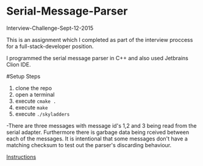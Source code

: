 # Serial-Message-Parser
Interview-Challenge-Sept-12-2015

This is an assignment which I completed as part of the interview proccess for a full-stack-developer position.

I programmed the serial message parser in C++ and also used Jetbrains Clion IDE.

#Setup Steps  

1. clone the repo 
2. open a terminal  
3. execute `cmake .` 
4. execute `make`  
5. execute `./skyladders`  

-There are three messages with message id's 1,2 and 3 being read from the serial adapter. Furthermore there is garbage data being rceived between each of the messages. It is intentional that some messages don't have a matching checksum to test out the parser's discarding behaviour.

[Instructions](SoftwareSkillsAssignment.pdf)

